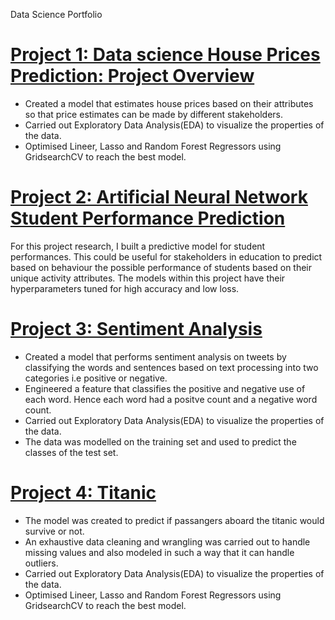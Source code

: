 Data Science Portfolio

# [Project 1: Data science House Prices Prediction: Project Overview](https://github.com/dayogh/Portfolio/blob/main/house_prices.ipynb)
* Created a model that estimates house prices based on their attributes so that price estimates can be made by different stakeholders.
* Carried out Exploratory Data Analysis(EDA) to visualize the properties of the data.
* Optimised Lineer, Lasso and Random Forest Regressors using GridsearchCV to reach the best model.


# [Project 2: Artificial Neural Network Student Performance Prediction](https://colab.research.google.com/drive/1a55Xz0I6YbS2n0DjMhue7YZTSBZqkZHX?usp=sharing)
For this project research, I built a predictive model for student performances. This could be useful for stakeholders in education to predict based on behaviour the possible performance of students based on their unique activity attributes. The models within this project have their hyperparameters tuned for high accuracy and low loss.

# [Project 3: Sentiment Analysis](https://github.com/dayogh/Joseph_Portfolio/blob/main/Sentiment_Analysis.ipynb)
* Created a model that performs sentiment analysis on tweets by classifying the words and sentences based on text processing into two categories i.e positive or negative.
* Engineered a feature that classifies the positive and negative use of each word. Hence each word had a positve count and a negative word count.
* Carried out Exploratory Data Analysis(EDA) to visualize the properties of the data.
* The data was modelled on the training set  and used to predict the classes of the test set.


# [Project 4: Titanic](https://github.com/dayogh/Joseph_Portfolio/blob/main/Titanic.ipynb)
* The model was created to predict if passangers aboard the titanic would survive or not. 
* An exhaustive data cleaning and wrangling was carried out to handle missing values and also modeled in such a way that it can handle outliers.
* Carried out Exploratory Data Analysis(EDA) to visualize the properties of the data.
* Optimised Lineer, Lasso and Random Forest Regressors using GridsearchCV to reach the best model.
